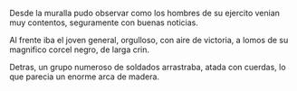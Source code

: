 Desde la muralla pudo observar como los hombres de su ejercito venian muy contentos, seguramente con buenas noticias.

Al frente iba el joven general, orgulloso, con aire de victoria, a lomos de su magnifico corcel negro, de larga crin.

Detras, un grupo numeroso de soldados arrastraba, atada con cuerdas, lo que parecia un enorme arca de madera. 
